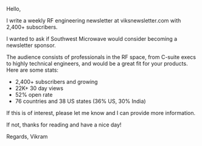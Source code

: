 Hello,

I write a weekly RF engineering newsletter at viksnewsletter.com with 2,400+ subscribers. 
 
I wanted to ask if Southwest Microwave would consider becoming a newsletter sponsor.
 
The audience consists of professionals in the RF space, from C-suite execs to highly technical engineers, and would be a great fit for your products. Here are some stats:
 
- 2,400+ subscribers and growing
- 22K+ 30 day views
- 52% open rate
- 76 countries and 38 US states (36% US, 30% India) 
 
If this is of interest, please let me know and I can provide more information.

If not, thanks for reading and have a nice day!

Regards,
Vikram